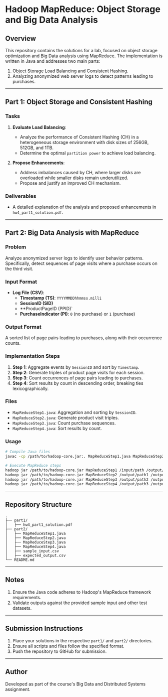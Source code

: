 
# Hadoop MapReduce: Object Storage and Big Data Analysis

## Overview
This repository contains the solutions for a lab, focused on object storage optimization and Big Data analysis using MapReduce. The implementation is written in Java and addresses two main parts:
1. Object Storage Load Balancing and Consistent Hashing.
2. Analyzing anonymized web server logs to detect patterns leading to purchases.

---

## Part 1: Object Storage and Consistent Hashing

### Tasks
1. **Evaluate Load Balancing**:
   - Analyze the performance of Consistent Hashing (CH) in a heterogeneous storage environment with disk sizes of 256GB, 512GB, and 1TB.
   - Determine the optimal `partition power` to achieve load balancing.

2. **Propose Enhancements**:
   - Address imbalances caused by CH, where larger disks are overloaded while smaller disks remain underutilized.
   - Propose and justify an improved CH mechanism.

### Deliverables
- A detailed explanation of the analysis and proposed enhancements in `hw4_part1_solution.pdf`.

---

## Part 2: Big Data Analysis with MapReduce

### Problem
Analyze anonymized server logs to identify user behavior patterns. Specifically, detect sequences of page visits where a purchase occurs on the third visit.

### Input Format
- **Log File (CSV)**:
  - **Timestamp (TS)**: `YYYYMMDDhhmmss.milli`
  - **SessionID (SID)**
  - **ProductPageID (PPID)`
  - **PurchaseIndicator (PI)**: `0` (no purchase) or `1` (purchase)

### Output Format
A sorted list of page pairs leading to purchases, along with their occurrence counts.

### Implementation Steps
1. **Step 1**: Aggregate events by `SessionID` and sort by `Timestamp`.
2. **Step 2**: Generate triples of product page visits for each session.
3. **Step 3**: Count occurrences of page pairs leading to purchases.
4. **Step 4**: Sort results by count in descending order, breaking ties lexicographically.

### Files
- `MapReduceStep1.java`: Aggregation and sorting by `SessionID`.
- `MapReduceStep2.java`: Generate product visit triples.
- `MapReduceStep3.java`: Count purchase sequences.
- `MapReduceStep4.java`: Sort results by count.

### Usage
```bash
# Compile Java files
javac -cp /path/to/hadoop-core.jar:. MapReduceStep1.java MapReduceStep2.java MapReduceStep3.java MapReduceStep4.java

# Execute MapReduce steps
hadoop jar /path/to/hadoop-core.jar MapReduceStep1 /input/path /output/path1
hadoop jar /path/to/hadoop-core.jar MapReduceStep2 /output/path1 /output/path2
hadoop jar /path/to/hadoop-core.jar MapReduceStep3 /output/path2 /output/path3
hadoop jar /path/to/hadoop-core.jar MapReduceStep4 /output/path3 /output/final_output
```

---

## Repository Structure
```plaintext
.
├── part1/
│   ├── hw4_part1_solution.pdf
├── part2/
│   ├── MapReduceStep1.java
│   ├── MapReduceStep2.java
│   ├── MapReduceStep3.java
│   ├── MapReduceStep4.java
│   ├── sample_input.csv
│   ├── expected_output.csv
└── README.md
```

---

## Notes
1. Ensure the Java code adheres to Hadoop's MapReduce framework requirements.
2. Validate outputs against the provided sample input and other test datasets.

---

## Submission Instructions
1. Place your solutions in the respective `part1/` and `part2/` directories.
2. Ensure all scripts and files follow the specified format.
3. Push the repository to GitHub for submission.

---

## Author
Developed as part of the course's Big Data and Distributed Systems assignment.
